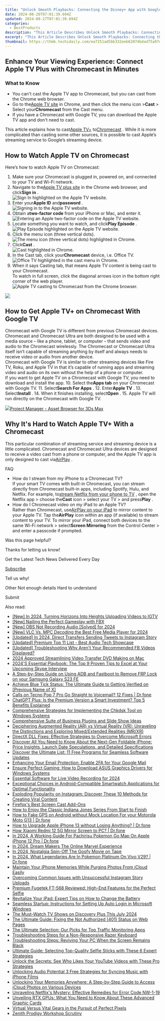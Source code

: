 ```yaml
---
title: "Unlock Smooth Playbacks: Connecting the Disney+ App with Google's Chromecast Technology"
date: 2024-08-26T07:01:39.694Z
updated: 2024-08-27T07:01:39.694Z
categories:
  - BestProducts
description: "This Article Describes Unlock Smooth Playbacks: Connecting the Disney+ App with Google's Chromecast Technology"
excerpt: "This Article Describes Unlock Smooth Playbacks: Connecting the Disney+ App with Google's Chromecast Technology"
thumbnail: https://thmb.techidaily.com/ea7251ad5bb332eeb62074bdad75a97d412bc5c90367153732b7b65655c151cd.jpg
---
```


## Enhance Your Viewing Experience: Connect Apple TV Plus with Chromecast in Minutes
### What to Know

* You can't cast the Apple TV app to Chromecast, but you can cast from the Chrome web browser.
* Go to the[Apple TV site](https://tv.apple.com) in Chrome, and then click the menu icon >**Cast** \> Select your**Chromecast** from the Cast menu.
* If you have a Chromecast with Google TV, you can download the Apple TV app and don't need to cast.

 This article explains how to cast[Apple TV+](https://www.lifewire.com/what-is-apple-tv-plus-4769687) to[Chromecast](https://www.lifewire.com/guide-to-chromecast-2438213) . While it is more complicated than casting some other sources, it is possible to cast Apple’s streaming service to Google’s streaming device.

## How to Watch Apple TV on Chromecast

 Here’s how to watch Apple TV on Chromecast:

1. Make sure your Chromecast is plugged in, powered on, and connected to your TV and Wi-Fi network.
2. Navigate to the[Apple TV plus site](https://tv.apple.com/) in the Chrome web browser, and click**Sign in** .  
![Sign In highlighted on the Apple TV website.](https://www.lifewire.com/thmb/fGPPhR_oHSnAi_N7KenC2aHYzBk=/1500x0/filters:no_upscale():max_bytes(150000):strip_icc():format(webp)/001_cast-apple-tv-to-chromecast-5200829-490a8dd40e7b4d92b1d6885a697438c9.jpg)
3. Enter your**Apple ID** and**password** .  
![Signing in to the Apple TV website.](https://www.lifewire.com/thmb/bylbzKvXvZQbioiiP0u-Pi_FHWA=/1500x0/filters:no_upscale():max_bytes(150000):strip_icc():format(webp)/002_cast-apple-tv-to-chromecast-5200829-6e0083c75dca4b55a19986b2def47a88.jpg)
4. Obtain a**two-factor code** from your iPhone or Mac, and enter it.  
![Entering an Apple two-factor code on the Apple TV website.](https://www.lifewire.com/thmb/KbdldzADbtEoHa9yn9Wvsubxn1o=/1500x0/filters:no_upscale():max_bytes(150000):strip_icc():format(webp)/003_cast-apple-tv-to-chromecast-5200829-8677beb0432f4e2c9667c9aab75a9dfa.jpg)
5. Locate something you want to watch, and click**Play Episode** .  
![Play Episode highlighted on the Apple TV website.](https://www.lifewire.com/thmb/Dec535pA1XkThIU1cqbUD2Cts40=/1500x0/filters:no_upscale():max_bytes(150000):strip_icc():format(webp)/004_cast-apple-tv-to-chromecast-5200829-5ceb5c3dc5a945678d7884988c11c6c7.jpg)
6. Click the menu icon (three vertical dots).  
![The menu icon (three vertical dots) highlighted in Chrome.](https://www.lifewire.com/thmb/VY9CB0Brr7YxWbF-f7C0IcciUfo=/1500x0/filters:no_upscale():max_bytes(150000):strip_icc():format(webp)/005_cast-apple-tv-to-chromecast-5200829-b35fd1155c494f8b8b5ddcd7272f573f.jpg)
7. Click**Cast** .  
![Cast highlighted in Chrome.](https://www.lifewire.com/thmb/Y0pADFbdwdsYaKXC9SWGBfChQ4s=/1500x0/filters:no_upscale():max_bytes(150000):strip_icc():format(webp)/006_cast-apple-tv-to-chromecast-5200829-66f9962cab59459d8b65b3ba0f1b1c7f.jpg)
8. In the Cast tab, click your**Chromecast** device, i.e. Office TV.  
![Office TV highlighted in the cast menu in Chrome.](https://www.lifewire.com/thmb/-mMXxSfnhOzC0h6plMxZyVJBw8w=/1500x0/filters:no_upscale():max_bytes(150000):strip_icc():format(webp)/007_cast-apple-tv-to-chromecast-5200829-807d3cd2b6a04672a07d9cb8cc8dfaa4.jpg)
9. When it says Casting tab, that means Apple TV content is being cast to your Chromecast.  
 To watch in full screen, click the diagonal arrows icon in the bottom right corner of the web player.  
![Apple TV casting to Chromecast from the Chrome browser.](https://www.lifewire.com/thmb/VtD8tapjUDuGsxc51wUoyC0bOAg=/1500x0/filters:no_upscale():max_bytes(150000):strip_icc():format(webp)/008_cast-apple-tv-to-chromecast-5200829-b5078d18bdea4113aaa4a6292c6eb009.jpg)  

<!-- affiliate ads begin -->
<a href="https://shop.mondly.com/affiliate.php?ACCOUNT=ATISTUDI&AFFILIATE=108875&PATH=https%3A%2F%2Fwww.mondly.com%3FAFFILIATE%3D108875%26RESOURCE%3D%2BEducational%2B970x90%2B"><img src="https://secure.avangate.com/images/merchant/69c418c33ec2e1a4267fa9bb77fa1428/educational-970x90.gif" border="0"></a>
<!-- affiliate ads end -->
## How to Get Apple TV+ on Chromecast With Google TV  

 Chromecast with Google TV is different from previous Chromecast devices. Chromecast and Chromecast Ultra are both designed to be used with a media source – like a phone, tablet, or computer – that sends video and audio to the Chromecast wirelessly. The Chromecast or Chromecast Ultra itself isn’t capable of streaming anything by itself and always needs to receive video or audio from another device.  
 Chromecast with Google TV is similar to other streaming devices like Fire TV, Roku, and Apple TV in that it’s capable of running apps and streaming video and audio on its own without the help of a phone or computer.  
 If you want to get Apple TV on a Chromecast with Google TV, you need to download and install the app.
10. Select the**Apps tab** on your Chromecast with Google TV.
11. Select**Search For Apps** .
12. Enter**Apple TV** .
13. Select**Install** .
14. When it finishes installing, select**Open** .
15. Apple TV will run directly on the Chromecast with Google TV.

<!-- affiliate ads begin -->
<a href="https://secure.2checkout.com/order/checkout.php?PRODS=4709458&QTY=1&AFFILIATE=108875&CART=1"><img src="https://3d-kstudio.com/wp-content/uploads/2014/02/Project-Manager-3D-Models-4-800x800.jpg" border="0">Project Manager - Asset Browser for 3Ds Max</a>
<!-- affiliate ads end -->
## Why It's Hard to Watch Apple TV+ With a Chromecast

 This particular combination of streaming service and streaming device is a little complicated. Chromecast and Chromecast Ultra devices are designed to receive a video cast from a phone or computer, and the Apple TV app is only designed to cast via[AirPlay](https://www.lifewire.com/how-does-airplay-work-and-what-devices-can-use-it-2438219) .

 FAQ

* How do I stream from my iPhone to a Chromecast TV?  
 If your smart TV comes with built-in Chromecast, you can stream directly from Chromecast built-in apps, including Spotify, Hulu, and Netflix. For example, to[stream Netflix from your phone to TV](https://www.lifewire.com/stream-netflix-from-phone-to-tv-5193058) , open the Netflix app > choose the**Cast** icon > select your TV > and press**Play** .
* How do I Chromecast video on my iPad to an Apple TV?  
 Rather than Chromecast, use[AirPlay on your iPad](https://www.lifewire.com/how-to-use-airplay-on-the-ipad-4103775) to mirror content to your Apple TV. Tap the**AirPlay** icon within an app (if available) to stream content to your TV. To mirror your iPad, connect both devices to the same Wi-Fi network > select**Screen Mirroring** from the Control Center > and enter a passcode if prompted.

Was this page helpful?

Thanks for letting us know!

 Get the Latest Tech News Delivered Every Day

[Subscribe](https://www.lifewire.com/#)

Tell us why!

 Other  Not enough details  Hard to understand

 Submit

<ins class="adsbygoogle"
     style="display:block"
     data-ad-format="autorelaxed"
     data-ad-client="ca-pub-7571918770474297"
     data-ad-slot="1223367746"></ins>



<ins class="adsbygoogle"
     style="display:block"
     data-ad-client="ca-pub-7571918770474297"
     data-ad-slot="8358498916"
     data-ad-format="auto"
     data-full-width-responsive="true"></ins>

<span class="atpl-alsoreadstyle">Also read:</span>
<div><ul>
<li><a href="https://instagram-clips.techidaily.com/new-in-2024-turning-horizons-into-heights-uploading-videos-to-igtv/"><u>[New] In 2024, Turning Horizons Into Heights  Uploading Videos to IGTV</u></a></li>
<li><a href="https://video-screen-grab.techidaily.com/new-nailing-the-perfect-gameplay-with-fbx/"><u>[New] Nailing the Perfect Gameplay with FBX</u></a></li>
<li><a href="https://video-capture.techidaily.com/new-obs-not-recording-audio-solved-for-2024/"><u>[New] OBS Not Recording Audio [Solved] for 2024</u></a></li>
<li><a href="https://article-files.techidaily.com/new-vlc-vs-mpc-decoding-the-best-free-media-player-for-2024/"><u>[New] VLC Vs. MPC  Decoding the Best Free Media Player for 2024</u></a></li>
<li><a href="https://twitter-clips.techidaily.com/updated-in-2024-direct-transfers-sending-tweets-to-instagram-story/"><u>[Updated] In 2024, Direct Transfers  Sending Tweets to Instagram Story</u></a></li>
<li><a href="https://screen-capture.techidaily.com/updated-premium-top-11-list-best-audio-tech-showcase/"><u>[Updated] Premium Top 11 List - Best Audio Tech Showcase</u></a></li>
<li><a href="https://facebook-clips.techidaily.com/updated-troubleshooting-why-arent-your-recommended-fb-videos-displayed/"><u>[Updated] Troubleshooting  Why Aren't Your Recommended FB Videos Displayed?</u></a></li>
<li><a href="https://fox-glue.techidaily.com/2024-approved-streamlining-video-transfer-dvd-making-on-mac/"><u>2024 Approved  Streamlining Video Transfer  DVD Making on Mac</u></a></li>
<li><a href="https://technical-tips.techidaily.com/2024s-essential-playbook-the-top-9-proven-tips-to-excel-at-your-upcoming-skype-interview/"><u>2024'S Essential Playbook: The Top 9 Proven Tips to Excel at Your Upcoming Skype Interview</u></a></li>
<li><a href="https://android-frp.techidaily.com/a-step-by-step-guide-on-using-adb-and-fastboot-to-remove-frp-lock-on-your-samsung-galaxy-s23-fe-by-drfone-android/"><u>A Step-by-Step Guide on Using ADB and Fastboot to Remove FRP Lock on your Samsung Galaxy S23 FE</u></a></li>
<li><a href="https://technical-tips.techidaily.com/achieve-blue-tick-status-the-ultimate-guide-to-getting-verified-on-previous-name-of-x/"><u>Achieve Blue Tick Status: The Ultimate Guide to Getting Verified on [Previous Name of X]</u></a></li>
<li><a href="https://howto.techidaily.com/calls-on-tecno-pop-7-pro-go-straight-to-voicemail-12-fixes-drfone-by-drfone-fix-android-problems-fix-android-problems/"><u>Calls on Tecno Pop 7 Pro Go Straight to Voicemail? 12 Fixes | Dr.fone</u></a></li>
<li><a href="https://technical-tips.techidaily.com/chatgpt-plus-is-the-premium-version-a-smart-investment-top-5-benefits-explained/"><u>ChatGPT Plus: Is the Premium Version a Smart Investment? Top 5 Benefits Explained</u></a></li>
<li><a href="https://technical-tips.techidaily.com/comprehensive-strategies-for-implementing-the-chkdsk-tool-on-windows-systems/"><u>Comprehensive Strategies for Implementing the Chkdsk Tool on Windows Systems</u></a></li>
<li><a href="https://vp-tips.techidaily.com/comprehensive-suite-of-business-plugins-and-slide-show-ideas/"><u>Comprehensive Suite of Business Plugins and Slide Show Ideas</u></a></li>
<li><a href="https://technical-tips.techidaily.com/deciphering-augmented-reality-ar-vs-virtual-reality-vr-unraveling-the-distinctions-and-exploring-mixedextended-realities-mrxr/"><u>Deciphering Augmented Reality (AR) vs Virtual Reality (VR): Unraveling the Distinctions and Exploring Mixed/Extended Realities (MR/XR)</u></a></li>
<li><a href="https://technical-tips.techidaily.com/directx-dll-fixes-effective-strategies-to-overcome-microsoft-errors/"><u>DirectX DLL Fixes: Effective Strategies to Overcome Microsoft Errors</u></a></li>
<li><a href="https://technical-tips.techidaily.com/discover-all-you-need-to-know-about-the-next-gen-foldable-iphone-price-insights-launch-date-speculations-and-detailed-specifications/"><u>Discover All You Need to Know About the Next-Gen Foldable iPhone: Price Insights, Launch Date Speculations, and Detailed Specifications</u></a></li>
<li><a href="https://technical-tips.techidaily.com/discover-the-ultimate-list-11-free-programs-for-seamless-software-updates/"><u>Discover the Ultimate List: 11 Free Programs for Seamless Software Updates</u></a></li>
<li><a href="https://technical-tips.techidaily.com/enhancing-your-email-protection-enable-2fa-for-your-google-mail/"><u>Enhancing Your Email Protection: Enable 2FA for Your Google Mail</u></a></li>
<li><a href="https://hardware-updates.techidaily.com/ensure-perfect-gaming-how-to-download-asus-graphics-drivers-for-windows-systems/"><u>Ensure Perfect Gaming: How to Download ASUS Graphics Drivers for Windows Systems</u></a></li>
<li><a href="https://screen-sharing-recording.techidaily.com/essential-software-for-live-video-recording-for-2024/"><u>Essential Software for Live Video Recording for 2024</u></a></li>
<li><a href="https://technical-tips.techidaily.com/exceptional-choices-in-android-compatible-smartwatch-applications-for-optimal-functionality/"><u>Exceptional Choices in Android-Compatible Smartwatch Applications for Optimal Functionality</u></a></li>
<li><a href="https://technical-tips.techidaily.com/exploding-popularity-on-instagram-discover-these-10-methods-for-creating-viral-content/"><u>Exploding Popularity on Instagram: Discover These 10 Methods for Creating Viral Content</u></a></li>
<li><a href="https://screen-sharing-recording.techidaily.com/firefoxs-best-screen-cast-add-ons/"><u>Firefox's Best Screen Cast Add-Ons</u></a></li>
<li><a href="https://technical-tips.techidaily.com/how-to-enjoy-the-classic-indiana-jones-series-from-start-to-finish/"><u>How to Enjoy the Classic Indiana Jones Series From Start to Finish</u></a></li>
<li><a href="https://android-location.techidaily.com/how-to-fake-gps-on-android-without-mock-location-for-your-motorola-moto-g13-drfone-by-drfone-virtual/"><u>How to Fake GPS on Android without Mock Location For your Motorola Moto G13 | Dr.fone</u></a></li>
<li><a href="https://techidaily.com/how-to-upgrade-apple-iphone-13-without-losing-anything-drfone-by-drfone-ios-system-repair-ios-system-repair/"><u>How to Upgrade Apple iPhone 13 without Losing Anything? | Dr.fone</u></a></li>
<li><a href="https://screen-mirror.techidaily.com/how-xiaomi-redmi-12-5g-mirror-screen-to-pc-drfone-by-drfone-android/"><u>How Xiaomi Redmi 12 5G Mirror Screen to PC? | Dr.fone</u></a></li>
<li><a href="https://ios-pokemon-go.techidaily.com/in-2024-a-working-guide-for-pachirisu-pokemon-go-map-on-apple-iphone-12-pro-drfone-by-drfone-virtual-ios/"><u>In 2024, A Working Guide For Pachirisu Pokemon Go Map On Apple iPhone 12 Pro | Dr.fone</u></a></li>
<li><a href="https://youtube-web.techidaily.com/24-dream-makers-the-online-marvel-experience/"><u>In 2024, Dream Makers  The Online Marvel Experience</u></a></li>
<li><a href="https://fox-direct.techidaily.com/in-2024-nostalgia-spin-off-the-goofy-movie-on-tape/"><u>In 2024, Nostalgia Spin-Off  The Goofy Movie on Tape</u></a></li>
<li><a href="https://change-location.techidaily.com/in-2024-what-legendaries-are-in-pokemon-platinum-on-vivo-v29-drfone-by-drfone-virtual-android/"><u>In 2024, What Legendaries Are In Pokemon Platinum On Vivo V29? | Dr.fone</u></a></li>
<li><a href="https://technical-tips.techidaily.com/maintain-your-iphone-memories-while-purging-photos-from-icloud-easily/"><u>Maintain Your iPhone Memories While Purging Photos From iCloud Easily</u></a></li>
<li><a href="https://technical-tips.techidaily.com/overcoming-common-issues-with-unsuccessful-instagram-story-uploads/"><u>Overcoming Common Issues with Unsuccessful Instagram Story Uploads</u></a></li>
<li><a href="https://technical-tips.techidaily.com/premium-fugetek-ft-568-reviewed-high-end-features-for-the-perfect-selfie/"><u>Premium Fugetek FT-568 Reviewed: High-End Features for the Perfect Selfie</u></a></li>
<li><a href="https://technical-tips.techidaily.com/revitalize-your-ipad-expert-tips-on-how-to-change-the-battery/"><u>Revitalize Your iPad: Expert Tips on How to Change the Battery</u></a></li>
<li><a href="https://technical-tips.techidaily.com/seamless-startup-instructions-for-setting-up-auto-login-in-microsoft-windows/"><u>Seamless Startup: Instructions for Setting Up Auto Login in Microsoft Windows</u></a></li>
<li><a href="https://technical-tips.techidaily.com/the-must-watch-tv-shows-on-discovery-plus-this-july-2024/"><u>The Must-Watch TV Shows on Discovery Plus This July 2024</u></a></li>
<li><a href="https://technical-tips.techidaily.com/the-ultimate-guide-fixing-the-not-authorized-401-status-on-web-pages/"><u>The Ultimate Guide: Fixing the Not Authorized (401) Status on Web Pages</u></a></li>
<li><a href="https://technical-tips.techidaily.com/the-ultimate-selection-our-picks-for-top-traffic-monitoring-apps/"><u>The Ultimate Selection: Our Picks for Top Traffic Monitoring Apps</u></a></li>
<li><a href="https://common-error.techidaily.com/troubleshooting-steps-for-a-non-responsive-razer-keyboard/"><u>Troubleshooting Steps for a Non-Responsive Razer Keyboard</u></a></li>
<li><a href="https://technical-tips.techidaily.com/troubleshooting-steps-reviving-your-pc-when-the-screen-remains-black/"><u>Troubleshooting Steps: Reviving Your PC When the Screen Remains Black</u></a></li>
<li><a href="https://technical-tips.techidaily.com/ultimate-guide-selecting-top-quality-selfie-sticks-with-these-6-expert-strategies/"><u>Ultimate Guide: Selecting Top-Quality Selfie Sticks with These 6 Expert Strategies</u></a></li>
<li><a href="https://technical-tips.techidaily.com/unlock-the-secrets-see-who-likes-your-youtube-videos-with-these-pro-strategies/"><u>Unlock the Secrets: See Who Likes Your YouTube Videos with These Pro Strategies</u></a></li>
<li><a href="https://extra-tips.techidaily.com/unlocking-audio-potential-3-free-strategies-for-syncing-music-with-iphone-films/"><u>Unlocking Audio Potential  3 Free Strategies for Syncing Music with iPhone Films</u></a></li>
<li><a href="https://technical-tips.techidaily.com/unlocking-your-memories-anywhere-a-step-by-step-guide-to-access-icloud-photos-on-various-devices/"><u>Unlocking Your Memories Anywhere: A Step-by-Step Guide to Access iCloud Photos on Various Devices</u></a></li>
<li><a href="https://technical-tips.techidaily.com/unraveling-netflixs-mystery-effective-remedies-for-error-code-nw-1-19/"><u>Unraveling Netflix's Mystery: Effective Remedies for Error Code NW-1-19</u></a></li>
<li><a href="https://technical-tips.techidaily.com/unveiling-rtx-gpus-what-you-need-to-know-about-these-advanced-graphic-cards/"><u>Unveiling RTX GPUs: What You Need to Know About These Advanced Graphic Cards</u></a></li>
<li><a href="https://extra-tips.techidaily.com/virtual-versus-vital-gears-in-the-pursuit-of-perfect-pixels/"><u>Virtual Versus Vital Gears in the Pursuit of Perfect Pixels</u></a></li>
<li><a href="https://extra-tips.techidaily.com/zenith-prodigy-workshop-scrutiny/"><u>Zenith Prodigy Workshop Scrutiny</u></a></li>
</ul></div>

